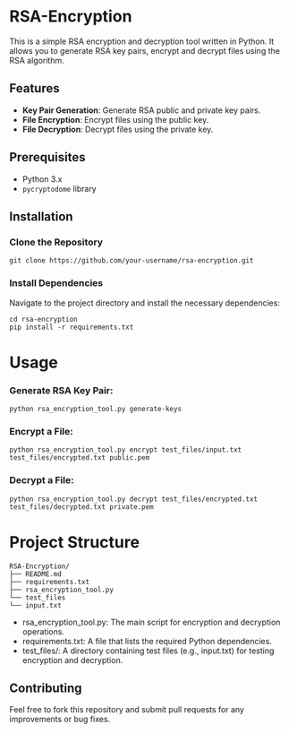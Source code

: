 # RSA-Encryption

This is a simple RSA encryption and decryption tool written in Python. It allows you to generate RSA key pairs, encrypt and decrypt files using the RSA algorithm.

## Features
- **Key Pair Generation**: Generate RSA public and private key pairs.
- **File Encryption**: Encrypt files using the public key.
- **File Decryption**: Decrypt files using the private key.

## Prerequisites
- Python 3.x
- `pycryptodome` library

## Installation

### Clone the Repository
    git clone https://github.com/your-username/rsa-encryption.git

### Install Dependencies

Navigate to the project directory and install the necessary dependencies:

    cd rsa-encryption
    pip install -r requirements.txt

# Usage

### Generate RSA Key Pair:
    python rsa_encryption_tool.py generate-keys

### Encrypt a File:
    python rsa_encryption_tool.py encrypt test_files/input.txt test_files/encrypted.txt public.pem

### Decrypt a File:
    python rsa_encryption_tool.py decrypt test_files/encrypted.txt test_files/decrypted.txt private.pem

# Project Structure

    RSA-Encryption/
    ├── README.md
    ├── requirements.txt
    ├── rsa_encryption_tool.py
    └── test_files
    └── input.txt
- rsa_encryption_tool.py: The main script for encryption and decryption operations.
- requirements.txt: A file that lists the required Python dependencies.
- test_files/: A directory containing test files (e.g., input.txt) for testing encryption and decryption.

## Contributing

Feel free to fork this repository and submit pull requests for any improvements or bug fixes.

